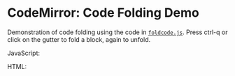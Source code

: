 CodeMirror: Code Folding Demo
=============================

Demonstration of code folding using the code in [`foldcode.js`](../addon/fold/foldcode.js). Press ctrl-q or click on the gutter to fold a block, again to unfold.

JavaScript:

HTML:
